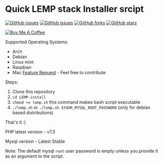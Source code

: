 # Quick LEMP stack Installer srcipt

<a href="https://travis-ci.org/thamaraiselvam/LEMP-Installer"><img alt="GitHub issues" src="https://img.shields.io/travis/thamaraiselvam/LEMP-Installer?style=for-the-badge"></a>
<a href="https://github.com/thamaraiselvam/LEMP-Installer/issues"><img alt="GitHub issues" src="https://img.shields.io/github/issues/thamaraiselvam/LEMP-Installer.svg?style=for-the-badge"></a>
<a href="https://github.com/thamaraiselvam/LEMP-Installer/network"><img alt="GitHub forks" src="https://img.shields.io/github/forks/thamaraiselvam/LEMP-Installer.svg?style=for-the-badge"></a>
<a href="https://github.com/thamaraiselvam/LEMP-Installer/stargazers"><img alt="GitHub stars" src="https://img.shields.io/github/stars/thamaraiselvam/LEMP-Installer.svg?style=for-the-badge"></a>

<a href="https://www.buymeacoffee.com/R8Nc2vn" target="_blank"><img src="https://www.buymeacoffee.com/assets/img/custom_images/yellow_img.png" alt="Buy Me A Coffee"></a>

Supported Operating Systems:

- Arch
- Debian
- Linux mint
- Raspbian
- Mac [Feature Request](https://github.com/thamaraiselvam/LEMP-Installer/issues/7) - Feel free to contribute

Steps:

1. Clone this repository
2. `cd LEMP-install`
3. `chmod +x lemp.sh` this command makes bash script executable
4. `./lemp.sh` or `./lemp.sh $YOUR_MYSQL_ROOT_PASSWORD` (only for debian based distributions)

That's it :)

PHP latest version - v7.3

Mysql version - Latest Stable

Note: The default mysql `root` user password is empty unless you provide it as an argument to the script.
